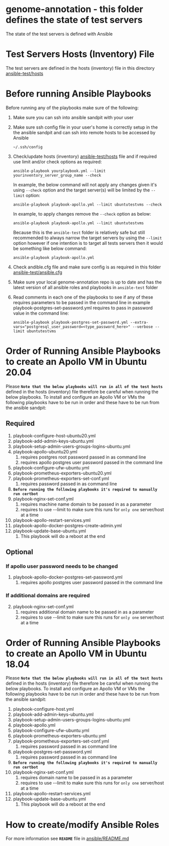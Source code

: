 # genome-annotation - this folder defines the state of test servers 
The state of the test servers is defined with Ansible

# Test Servers Hosts (Inventory) File
The test servers are defined in the hosts (inventory) file in this directory [ansible-test/hosts](hosts)

# Before running Ansible Playbooks
Before running any of the playbooks make sure of the following: 

1. Make sure you can ssh into ansible sandpit with your user
2. Make sure ssh config file in your user's home is correctly setup in the the ansible sandpit and can ssh into remote hosts to be accessed by Ansible
    ```
    ~/.ssh/config
    ```

3. Check/update hosts (inventory) [ansible-test/hosts](hosts) file and if required use limit and/or check options as required:
    ```
    ansible-playbook yourplaybook.yml --limit yourinventory_server_group_name --check
    ```
    In example, the below command will not apply any changes given it's using `--check` option and the target server(s) will be limited by the `--limit` option:

    ```
    ansible-playbook playbook-apollo.yml --limit ubuntutestvms --check 
    ```
    In example, to apply changes remove the `--check` option as below:
    ```
    ansible-playbook playbook-apollo.yml --limit ubuntutestvms 
    ```
    Because this is the `ansible-test` folder is relatively safe but still recommended to always narrow the target servers by using the `--limit` option however if one intention is to target all tests servers then it would be something like below command:
    ```
    ansible-playbook playbook-apollo.yml 
    ``` 

4. Check andible.cfg file and make sure config is as required  in this folder [ansible-test/ansible.cfg](ansible.cfg)
   
5. Make sure your local genome-annotation repo is up to date and has the latest version of all ansible roles and playbooks in `ansible-test` folder 
   
6. Read comments in each one of the playbooks to see if any of these requires parameters to be passed in the command line in example playbook-postgres-set-password.yml requires to pass in password value in the command line:
    ```
    ansible-playbook playbook-postgres-set-password.yml --extra-vars="postgresql_user_password=<type_password_here>" --verbose --limit ubuntutestvms
    ```

# Order of Running Ansible Playbooks to create an Apollo VM in Ubuntu 20.04
Please **`Note that the below playbooks will run in all of the test hosts`** defined in the hosts (inventory) file therefore be careful when running the below playbooks. To install and configure an Apollo VM or VMs the following playbooks have to be run in order and these have to be run from the ansible sandpit: 

## Required
1. playbook-configure-host-ubuntu20.yml
2. playbook-add-admin-keys-ubuntu.yml
3. playbook-setup-admin-users-groups-logins-ubuntu.yml
4. playbook-apollo-ubuntu20.yml
    1. requires postgres root password passed in as command line
    2. requires apollo postgres user password passed in the command line
5. playbook-configure-ufw-ubuntu.yml
6. playbook-prometheus-exporters-ubuntu20.yml
7. playbook-prometheus-exporters-set-conf.yml
    1. requires password passed in as command line 
8. **`Before running the following playbooks it's required to manually run certbot`**
9.  playbook-nginx-set-conf.yml
    1.  requires machine name domain to be passed in as a parameter
    2.  requires to use --limit to make sure this runs for `only one` server/host at a time
10. playbook-apollo-restart-services.yml
11. playbook-apollo-docker-postgres-create-admin.yml
12. playbook-update-base-ubuntu.yml
    1.  This playbook will do a reboot at the end

## Optional
### If apollo user password needs to be changed 
1. playbook-apollo-docker-postgres-set-password.yml
   1. requires apollo postgres user password passed in the command line
### If additional domains are required
2. playbook-nginx-set-conf.yml
    1.  requires additional domain name to be passed in as a parameter
    2.  requires to use --limit to make sure this runs for `only one` server/host at a time

# Order of Running Ansible Playbooks to create an Apollo VM in Ubuntu 18.04
Please **`Note that the below playbooks will run in all of the test hosts`** defined in the hosts (inventory) file therefore be careful when running the below playbooks. To install and configure an Apollo VM or VMs the following playbooks have to be run in order and these have to be run from the ansible sandpit: 

1. playbook-configure-host.yml
2. playbook-add-admin-keys-ubuntu.yml
3. playbook-setup-admin-users-groups-logins-ubuntu.yml
4. playbook-apollo.yml
5. playbook-configure-ufw-ubuntu.yml
6. playbook-prometheus-exporters-ubuntu.yml
7. playbook-prometheus-exporters-set-conf.yml
    1. requires password passed in as command line 
8. playbook-postgres-set-password.yml
    1. requires password passed in as command line
9. **`Before running the following playbooks it's required to manually run certbot`**
10. playbook-nginx-set-conf.yml
    1.  requires domain name to be passed in as a parameter
    2.  requires to use --limit to make sure this runs for `only one` server/host at a time
11. playbook-apollo-restart-services.yml
12. playbook-update-base-ubuntu.yml
    1.  This playbook will do a reboot at the end


# How to create/modify Ansible Roles
For more information see **`README`** file in [ansible/README.md](../ansible/README.md)




